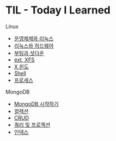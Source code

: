 # TIL - Today I Learned

Linux
- [운영체제와 리눅스](https://github.com/dee021/TIL/blob/main/Linux/OS_and_Linux.md)
- [리눅스와 하드웨어](https://github.com/dee021/TIL/blob/main/Linux/Linux_and_Hardware.md)
- [부팅과 셧다운](https://github.com/dee021/TIL/blob/main/Linux/Booting_and_Shutdown.md)
- [ext, XFS](https://github.com/dee021/TIL/blob/main/Linux/FileSystem.md)
- [X 윈도](https://github.com/dee021/TIL/blob/main/Linux/XWindow.md)
- [Shell](https://github.com/dee021/TIL/blob/main/Linux/Shell.md)
- [프로세스](https://github.com/dee021/TIL/blob/main/Linux/Process.md)

MongoDB
- [MongoDB 시작하기](https://github.com/dee021/TIL/blob/main/MongoDB/01_Start_to_Mongo.md)
- [컬렉션](https://github.com/dee021/TIL/blob/main/MongoDB/02_Collection.md)
- [CRUD](https://github.com/dee021/TIL/blob/main/MongoDB/03_Document_DRUD.md)
- [쿼리 및 프로젝션](https://github.com/dee021/TIL/blob/main/MongoDB/04_Query_and_Projection.md)
- [인덱스](https://github.com/dee021/TIL/blob/main/MongoDB/05_Index.md)
